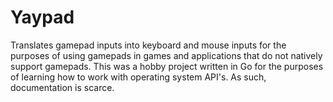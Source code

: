 # Yaypad

Translates gamepad inputs into keyboard and mouse inputs for the purposes of
using gamepads in games and applications that do not natively support gamepads.
This was a hobby project written in Go for the purposes of learning how to work
with operating system API's. As such, documentation is scarce.
